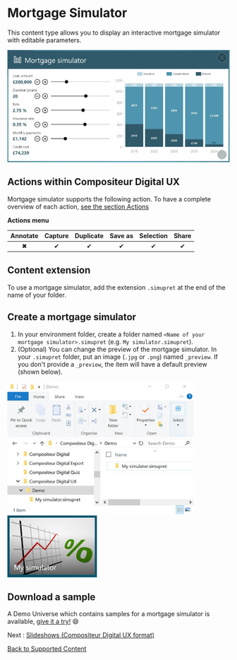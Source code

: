 # Mortgage Simulator

This content type allows you to display an interactive mortgage simulator with editable parameters.

![Content Mortgage Simulator](../../img/content_mortgage_simulator.JPG)

## Actions within Compositeur Digital UX

Mortgage simulator supports the following action. To have a complete overview of each action, [see the section Actions](actions.md)

**Actions menu**

| Annotate | Capture  | Duplicate | Save as  | Selection | Share    |
|:--------:|:--------:|:---------:|:--------:|:---------:|:--------:|
| &#x2716; | &#x2714; | &#x2714;  | &#x2714; | &#x2714;  | &#x2714; |

## Content extension

To use a mortgage simulator, add the extension `.simupret` at the end of the name of your folder.

## Create a mortgage simulator

1. In your environment folder, create a folder named `<Name of your mortgage simulator>.simupret` (e.g. `My simulator.simupret`).
1. (Optional) You can change the preview of the mortgage simulator. In your `.simupret` folder, put an image (`.jpg` or `.png`) named `_preview`. If you don't provide a `_preview`, the item will have a default preview (shown below).

![Mortgage simulator folder](../../img/content_mortgage_simulator_folder.JPG) ![Mortgage simulator preview](../../img/content_mortgage_simulator_preview.JPG)

## Download a sample

A Demo Universe which contains samples for a mortgage simulator is available, [give it a try!](../Demo-Universe.zip) &#x1f604;


Next : [Slideshows (Compositeur Digital UX format)](slideshows.md)

[Back to Supported Content](index.md)
